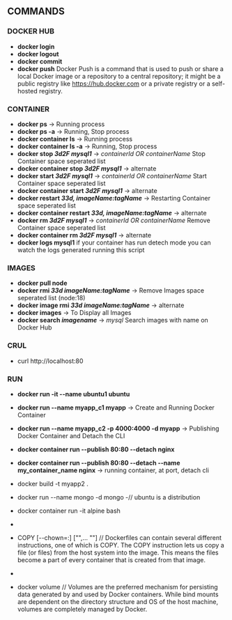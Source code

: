 ## COMMANDS
### DOCKER HUB
- **docker login**
- **docker logout**
- **docker commit** 
- **docker push**  Docker Push is a command that is used to push or share a local Docker image or a repository to a central repository; it might be a public registry like https://hub.docker.com or a private registry or a self-hosted registry.
### CONTAINER
- **docker ps** &rarr; Running process
- **docker ps -a** &rarr; Running, Stop process
- **docker container ls** &rarr; Running process
- **docker container ls -a** &rarr; Running, Stop process
- **docker stop *3d2F mysql1*** &rarr; *containerId OR containerName* Stop Container space seperated list
- **docker container stop *3d2F mysql1*** &rarr; alternate
- **docker start *3d2F mysql1*** &rarr; *containerId OR containerName* Start Container space seperated list
- **docker container start *3d2F mysql1*** &rarr; alternate
- **docker restart *33d, imageName:tagName*** &rarr; Restarting Container space seperated list
- **docker container restart *33d, imageName:tagName*** &rarr; alternate
- **docker rm *3d2F mysql1*** &rarr;  *containerId OR containerName* Remove Container space seperated list
- **docker container rm *3d2F mysql1*** &rarr;  alternate
- **docker logs mysql1** if your container has run detech mode you can watch the logs generated running this script
### IMAGES
- **docker pull node** 
- **docker rmi *33d imageName:tagName*** &rarr; Remove Images space seperated list (node:18)
- **docker image rmi *33d imageName:tagName*** &rarr; alternate
- **docker images** &rarr; To Display all Images
- **docker search *imagename*** &rarr; *mysql* Search images with name on Docker Hub

### CRUL
- curl http://localhost:80
### RUN 
- **docker run -it --name ubuntu1 ubuntu** 
- **docker run --name myapp_c1 myapp** &rarr; Create and Running Docker Container
- **docker run --name myapp_c2 -p 4000:4000 -d myapp** &rarr; Publishing Docker Container and Detach the CLI
- **docker container run --publish 80:80 --detach nginx**
- **docker container run --publish 80:80 --detach --name my_container_name nginx** &rarr; running container, at port, detach cli


- docker build -t myapp2 .
- docker run --name mongo -d mongo
-// ubuntu is a distribution 
- docker container run -it alpine bash


- 
- COPY [--chown=<user>:<group>] ["<src>",... "<dest>"] // Dockerfiles can contain several different instructions, one of which is COPY. The COPY instruction lets us copy a file (or files) from the host system into the image. This means the files become a part of every container that is created from that image.
- 
- docker volume // Volumes are the preferred mechanism for persisting data generated by and used by Docker containers. While bind mounts are dependent on the directory structure and OS of the host machine, volumes are completely managed by Docker.
